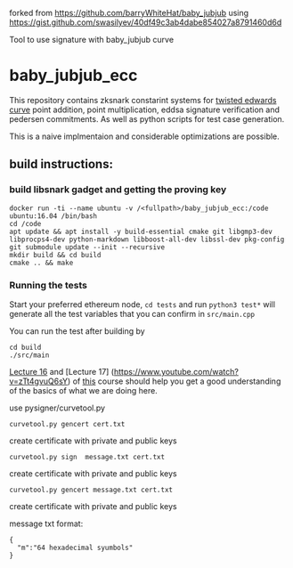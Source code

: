 
forked from https://github.com/barryWhiteHat/baby_jubjub
using https://gist.github.com/swasilyev/40df49c3ab4dabe854027a8791460d6d

Tool to use signature with baby_jubjub curve

# baby\_jubjub\_ecc


This repository contains zksnark constarint systems for [twisted edwards curve](https://github.com/barryWhiteHat/baby_jubjub) 
point addition, point multiplication, eddsa signature verification and pedersen commitments. As well as python scripts for
test case generation. 

This is a naive implmentaion and considerable optimizations are possible. 

## build instructions:

### build libsnark gadget and getting the proving key
```
docker run -ti --name ubuntu -v /<fullpath>/baby_jubjub_ecc:/code ubuntu:16.04 /bin/bash
cd /code
apt update && apt install -y build-essential cmake git libgmp3-dev libprocps4-dev python-markdown libboost-all-dev libssl-dev pkg-config
git submodule update --init --recursive
mkdir build && cd build
cmake .. && make
```

### Running the tests
Start your preferred ethereum node, `cd tests` and run `python3 test*` will generate all the 
test variables that you can confirm in `src/main.cpp`

You can run the test after building by 
```
cd build
./src/main
```



[Lecture 16](https://www.youtube.com/watch?v=vnpZXJL6QCQ) and [Lecture 17] (https://www.youtube.com/watch?v=zTt4gvuQ6sY)
of [this](https://www.youtube.com/channel/UC1usFRN4LCMcfIV7UjHNuQg) course should help you get a good understanding of 
the basics of what we are doing here. 


use pysigner/curvetool.py

```
curvetool.py gencert cert.txt
```
create certificate with private and public keys

```
curvetool.py sign  message.txt cert.txt
```
create certificate with private and public keys


```
curvetool.py gencert message.txt cert.txt
```
create certificate with private and public keys


message txt format:

```
{
  "m":"64 hexadecimal syumbols"
}
```